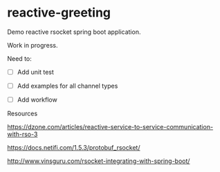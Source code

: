 # reactive-greeting

Demo reactive rsocket spring boot application. 


Work in progress.

Need to:
- [ ] Add unit test
- [ ] Add examples for all channel types
- [ ] Add workflow


Resources

https://dzone.com/articles/reactive-service-to-service-communication-with-rso-3

https://docs.netifi.com/1.5.3/protobuf_rsocket/

http://www.vinsguru.com/rsocket-integrating-with-spring-boot/
